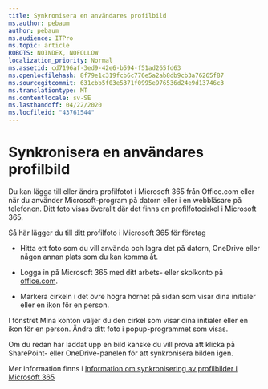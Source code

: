 ```yaml
---
title: Synkronisera en användares profilbild
ms.author: pebaum
author: pebaum
ms.audience: ITPro
ms.topic: article
ROBOTS: NOINDEX, NOFOLLOW
localization_priority: Normal
ms.assetid: cd7196af-3ed9-42e6-b594-f51ad265fd63
ms.openlocfilehash: 8f79e1c319fcb6c776e5a2ab8db9cb3a76265f87
ms.sourcegitcommit: 631cbb5f03e5371f0995e976536d24e9d13746c3
ms.translationtype: MT
ms.contentlocale: sv-SE
ms.lasthandoff: 04/22/2020
ms.locfileid: "43761544"
---
```

# <a name="sync-a-users-profile-picture"></a>Synkronisera en användares profilbild

Du kan lägga till eller ändra profilfotot i Microsoft 365 från Office.com eller när du använder Microsoft-program på datorn eller i en webbläsare på telefonen. Ditt foto visas överallt där det finns en profilfotocirkel i Microsoft 365.

Så här lägger du till ditt profilfoto i Microsoft 365 för företag

- Hitta ett foto som du vill använda och lagra det på datorn, OneDrive eller någon annan plats som du kan komma åt.

- Logga in på Microsoft 365 med ditt arbets- eller skolkonto på [office.com](https://www.office.com).

- Markera cirkeln i det övre högra hörnet på sidan som visar dina initialer eller en ikon för en person.

I fönstret Mina konton väljer du den cirkel som visar dina initialer eller en ikon för en person. Ändra ditt foto i popup-programmet som visas.

Om du redan har laddat upp en bild kanske du vill prova att klicka på SharePoint- eller OneDrive-panelen för att synkronisera bilden igen.

Mer information finns i [Information om synkronisering av profilbilder i Microsoft 365](https://support.office.com/article/information-about-profile-picture-synchronization-in-office-365-20594d76-d054-4af4-a660-401133e3d48a)

